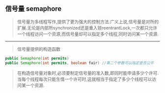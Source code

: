 ## 信号量 semaphore
> 信号量为多线程写作,提供了更为强大的控制方法.广义上说,信号量是对所的扩展.无论是内部所synchronized还是重入锁reentrantLock,一次都只允许一个线程访问一个资源,而信号量却可以指定多个线程,同时访问某一个资源.
---
> 信号量提供的构造函数
>
```java
public Semaphore(int permits)
public Semaphore(int permits, boolean fair) //第二个参数可以指定是否公平
```

> 在构造信号量对象时,必须要制定信号量的准入数,即同时能申请多少个许可.当每个线程每次只能生情一个许可时,这就相当于指定了多少个线程可以访问某一个资源.